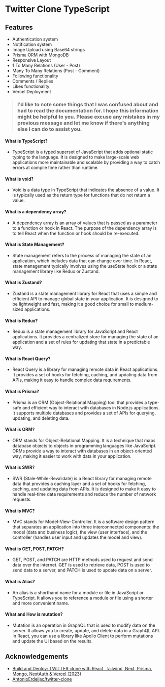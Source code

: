 # Twitter Clone TypeScript
## Features

- Authentication system
- Notification system
- Image Upload using Base64 strings
- Prisma ORM with MongoDB
- Responsive Layout
- 1 To Many Relations (User - Post)
- Many To Many Relations (Post - Comment)
- Following functionality
- Comments / Replies
- Likes functionality
- Vercel Deployment


> ### I'd like to note some things that I was confused about and had to read the documentation for. I hope this information might be helpful to you. Please excuse any mistakes in my previous message and let me know if there's anything else I can do to assist you.


#### What is TypeScript?
- TypeScript is a typed superset of JavaScript that adds optional static typing to the language. It is designed to make large-scale web applications more maintainable and scalable by providing a way to catch errors at compile time rather than runtime.
#### What is void?
- Void is a data type in TypeScript that indicates the absence of a value. It is typically used as the return type for functions that do not return a value.
#### What is a dependency array?
- A dependency array is an array of values that is passed as a parameter to a function or hook in React. The purpose of the dependency array is to tell React when the function or hook should be re-executed.

#### What is State Management?
- State management refers to the process of managing the state of an application, which includes data that can change over time. In React, state management typically involves using the useState hook or a state management library like Redux or Zustand.

#### What is Zustand?
- Zustand is a state management library for React that uses a simple and efficient API to manage global state in your application. It is designed to be lightweight and fast, making it a good choice for small to medium-sized applications.

#### What is Redux?
- Redux is a state management library for JavaScript and React applications. It provides a centralized store for managing the state of an application and a set of rules for updating that state in a predictable way.

#### What is React Query?
- React Query is a library for managing remote data in React applications. It provides a set of hooks for fetching, caching, and updating data from APIs, making it easy to handle complex data requirements.

#### What is Prisma?
- Prisma is an ORM (Object-Relational Mapping) tool that provides a type-safe and efficient way to interact with databases in Node.js applications. It supports multiple databases and provides a set of APIs for querying, updating, and deleting data.

#### What is ORM?
- ORM stands for Object-Relational Mapping. It is a technique that maps database objects to objects in programming languages like JavaScript. ORMs provide a way to interact with databases in an object-oriented way, making it easier to work with data in your application.

#### What is SWR?
- SWR (Stale-While-Revalidate) is a React library for managing remote data that provides a caching layer and a set of hooks for fetching, caching, and updating data from APIs. It is designed to make it easy to handle real-time data requirements and reduce the number of network requests.

#### What is MVC?
- MVC stands for Model-View-Controller. It is a software design pattern that separates an application into three interconnected components: the model (data and business logic), the view (user interface), and the controller (handles user input and updates the model and view).

#### What is GET, POST, PATCH?
- GET, POST, and PATCH are HTTP methods used to request and send data over the internet. GET is used to retrieve data, POST is used to send data to a server, and PATCH is used to update data on a server.

#### What is Alias?
- An alias is a shorthand name for a module or file in JavaScript or TypeScript. It allows you to reference a module or file using a shorter and more convenient name.

#### What and How is mutation?
- Mutation is an operation in GraphQL that is used to modify data on the server. It allows you to create, update, and delete data in a GraphQL API. In React, you can use a library like Apollo Client to perform mutations and update the UI based on the results.




## Acknowledgements

 - [Build and Deploy: TWITTER clone with React, Tailwind, Next, Prisma, Mongo, NextAuth & Vercel (2023)](https://www.youtube.com/watch?v=ytkG7RT6SvU)
 - [AntonioErdeljac/twitter-clone](https://github.com/AntonioErdeljac/twitter-clone)


